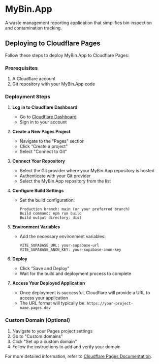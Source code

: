# MyBin.App

A waste management reporting application that simplifies bin inspection and contamination tracking.

## Deploying to Cloudflare Pages

Follow these steps to deploy MyBin.App to Cloudflare Pages:

### Prerequisites

1. A Cloudflare account
2. Git repository with your MyBin.App code

### Deployment Steps

1. **Log in to Cloudflare Dashboard**
   - Go to [Cloudflare Dashboard](https://dash.cloudflare.com/)
   - Sign in to your account

2. **Create a New Pages Project**
   - Navigate to the "Pages" section
   - Click "Create a project"
   - Select "Connect to Git"

3. **Connect Your Repository**
   - Select the Git provider where your MyBin.App repository is hosted
   - Authenticate with your Git provider
   - Select the MyBin.App repository from the list

4. **Configure Build Settings**
   - Set the build configuration:
     ```
     Production branch: main (or your preferred branch)
     Build command: npm run build
     Build output directory: dist
     ```

5. **Environment Variables**
   - Add the necessary environment variables:
     ```
     VITE_SUPABASE_URL: your-supabase-url
     VITE_SUPABASE_ANON_KEY: your-supabase-anon-key
     ```

6. **Deploy**
   - Click "Save and Deploy"
   - Wait for the build and deployment process to complete

7. **Access Your Deployed Application**
   - Once deployment is successful, Cloudflare will provide a URL to access your application
   - The URL format will typically be: `https://your-project-name.pages.dev`

### Custom Domain (Optional)

1. Navigate to your Pages project settings
2. Go to "Custom domains"
3. Click "Set up a custom domain"
4. Follow the instructions to add and verify your domain

For more detailed information, refer to [Cloudflare Pages Documentation](https://developers.cloudflare.com/pages/).
